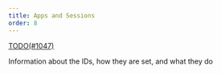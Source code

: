 ```yaml
---
title: Apps and Sessions
order: 8
---
```


[TODO(#1047)](https://github.com/rerun-io/rerun/issues/1047)

Information about the IDs, how they are set, and what they do